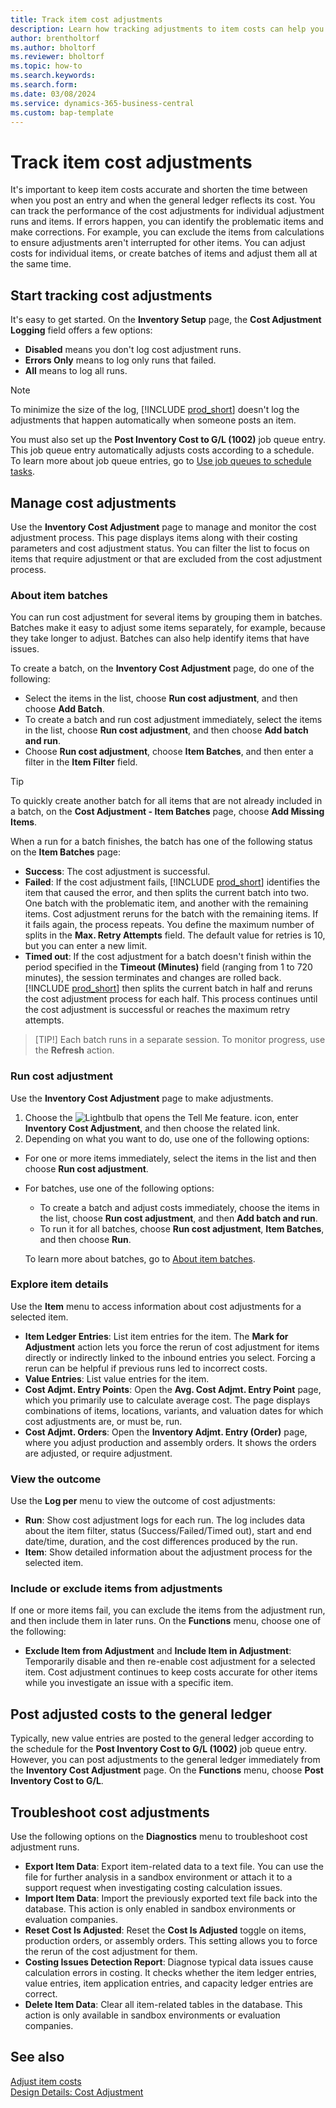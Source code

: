 ```yaml
---
title: Track item cost adjustments
description: Learn how tracking adjustments to item costs can help you keep your item cost data accurate.
author: brentholtorf
ms.author: bholtorf
ms.reviewer: bholtorf
ms.topic: how-to
ms.search.keywords:
ms.search.form:
ms.date: 03/08/2024
ms.service: dynamics-365-business-central
ms.custom: bap-template
---
```


# Track item cost adjustments

It's important to keep item costs accurate and shorten the time between when you post an entry and when the general ledger reflects its cost. You can track the performance of the cost adjustments for individual adjustment runs and items. If errors happen, you can identify the problematic items and make corrections. For example, you can exclude the items from calculations to ensure adjustments aren't interrupted for other items. You can adjust costs for individual items, or create batches of items and adjust them all at the same time.

## Start tracking cost adjustments

It's easy to get started. On the **Inventory Setup** page, the **Cost Adjustment Logging** field offers a few options:

* **Disabled** means you don't log cost adjustment runs.
* **Errors Only** means to log only runs that failed.
* **All** means to log all runs.

> [!NOTE]
> To minimize the size of the log, [!INCLUDE [prod_short](includes/prod_short.md)] doesn't log the adjustments that happen automatically when someone posts an item.

You must also set up the **Post Inventory Cost to G/L (1002)** job queue entry. This job queue entry automatically adjusts costs according to a schedule. To learn more about job queue entries, go to [Use job queues to schedule tasks](admin-job-queues-schedule-tasks.md).

## Manage cost adjustments

Use the **Inventory Cost Adjustment** page to manage and monitor the cost adjustment process. This page displays items along with their costing parameters and cost adjustment status. You can filter the list to focus on items that require adjustment or that are excluded from the cost adjustment process.

### About item batches

You can run cost adjustment for several items by grouping them in batches. Batches make it easy to adjust some items separately, for example, because they take longer to adjust. Batches can also help identify items that have issues.

To create a batch, on the **Inventory Cost Adjustment** page, do one of the following:

* Select the items in the list, choose **Run cost adjustment**, and then choose **Add Batch**.
* To create a batch and run cost adjustment immediately, select the items in the list, choose **Run cost adjustment**, and then choose **Add batch and run**.
* Choose **Run cost adjustment**, choose **Item Batches**, and then enter a filter in the **Item Filter** field.
  
> [!TIP]
> To quickly create another batch for all items that are not already included in a batch, on the **Cost Adjustment - Item Batches** page, choose **Add Missing Items**.

When a run for a batch finishes, the batch has one of the following status on the **Item Batches** page:

* **Success**: The cost adjustment is successful.
* **Failed**: If the cost adjustment fails, [!INCLUDE [prod_short](includes/prod_short.md)] identifies the item that caused the error, and then splits the current batch into two. One batch with the problematic item, and another with the remaining items. Cost adjustment reruns for the batch with the remaining items. If it fails again, the process repeats. You define the maximum number of splits in the **Max. Retry Attempts** field. The default value for retries is 10, but you can enter a new limit.
* **Timed out**: If the cost adjustment for a batch doesn't finish within the period specified in the **Timeout (Minutes)** field (ranging from 1 to 720 minutes), the session terminates and changes are rolled back. [!INCLUDE [prod_short](includes/prod_short.md)] then splits the current batch in half and reruns the cost adjustment process for each half. This process continues until the cost adjustment is successful or reaches the maximum retry attempts.

> [TIP!]
> Each batch runs in a separate session. To monitor progress, use the **Refresh** action.

### Run cost adjustment

Use the **Inventory Cost Adjustment** page to make adjustments.

1. Choose the ![Lightbulb that opens the Tell Me feature.](media/ui-search/search_small.png "Tell me what you want to do") icon, enter **Inventory Cost Adjustment**, and then choose the related link.
1. Depending on what you want to do, use one of the following options:

  * For one or more items immediately, select the items in the list and then choose **Run cost adjustment**.
  * For batches, use one of the following options:

    * To create a batch and adjust costs immediately, choose the items in the list, choose **Run cost adjustment**, and then **Add batch and run**.
    * To run it for all batches, choose **Run cost adjustment**, **Item Batches**, and then choose **Run**.
    
    To learn more about batches, go to [About item batches](#about-item-batches).

### Explore item details

Use the **Item** menu to access information about cost adjustments for a selected item.

* **Item Ledger Entries**: List item entries for the item. The **Mark for Adjustment** action lets you force the rerun of cost adjustment for items directly or indirectly linked to the inbound entries you select. Forcing a rerun can be helpful if previous runs led to incorrect costs.
* **Value Entries**: List value entries for the item.
* **Cost Adjmt. Entry Points**: Open the **Avg. Cost Adjmt. Entry Point** page, which you primarily use to calculate average cost. The page displays combinations of items, locations, variants, and valuation dates for which cost adjustments are, or must be, run.
* **Cost Adjmt. Orders**: Open the **Inventory Adjmt. Entry (Order)** page, where you adjust production and assembly orders. It shows the orders are adjusted, or require adjustment.

### View the outcome

Use the **Log per** menu to view the outcome of cost adjustments:

* **Run**: Show cost adjustment logs for each run. The log includes data about the item filter, status (Success/Failed/Timed out), start and end date/time, duration, and the cost differences produced by the run.
* **Item**: Show detailed information about the adjustment process for the selected item.

### Include or exclude items from adjustments

If one or more items fail, you can exclude the items from the adjustment run, and then include them in later runs. On the **Functions** menu, choose one of the following:

* **Exclude Item from Adjustment** and **Include Item in Adjustment**: Temporarily disable and then re-enable cost adjustment for a selected item. Cost adjustment continues to keep costs accurate for other items while you investigate an issue with a specific item.

## Post adjusted costs to the general ledger

Typically, new value entries are posted to the general ledger according to the schedule for the **Post Inventory Cost to G/L (1002)** job queue entry. However, you can post adjustments to the general ledger immediately from the **Inventory Cost Adjustment** page. On the **Functions** menu, choose **Post Inventory Cost to G/L**.

## Troubleshoot cost adjustments

Use the following options on the **Diagnostics** menu to troubleshoot cost adjustment runs.

* **Export Item Data**: Export item-related data to a text file. You can use the file for further analysis in a sandbox environment or attach it to a support request when investigating costing calculation issues.
* **Import Item Data**: Import the previously exported text file back into the database. This action is only enabled in sandbox environments or evaluation companies.
* **Reset Cost Is Adjusted**: Reset the **Cost Is Adjusted** toggle on items, production orders, or assembly orders. This setting allows you to force the rerun of the cost adjustment for them.
* **Costing Issues Detection Report**: Diagnose typical data issues cause calculation errors in costing. It checks whether the item ledger entries, value entries, item application entries, and capacity ledger entries are correct.
* **Delete Item Data**: Clear all item-related tables in the database. This action is only available in sandbox environments or evaluation companies.

## See also

[Adjust item costs](inventory-how-adjust-item-costs.md)  
[Design Details: Cost Adjustment](design-details-cost-adjustment.md)  
